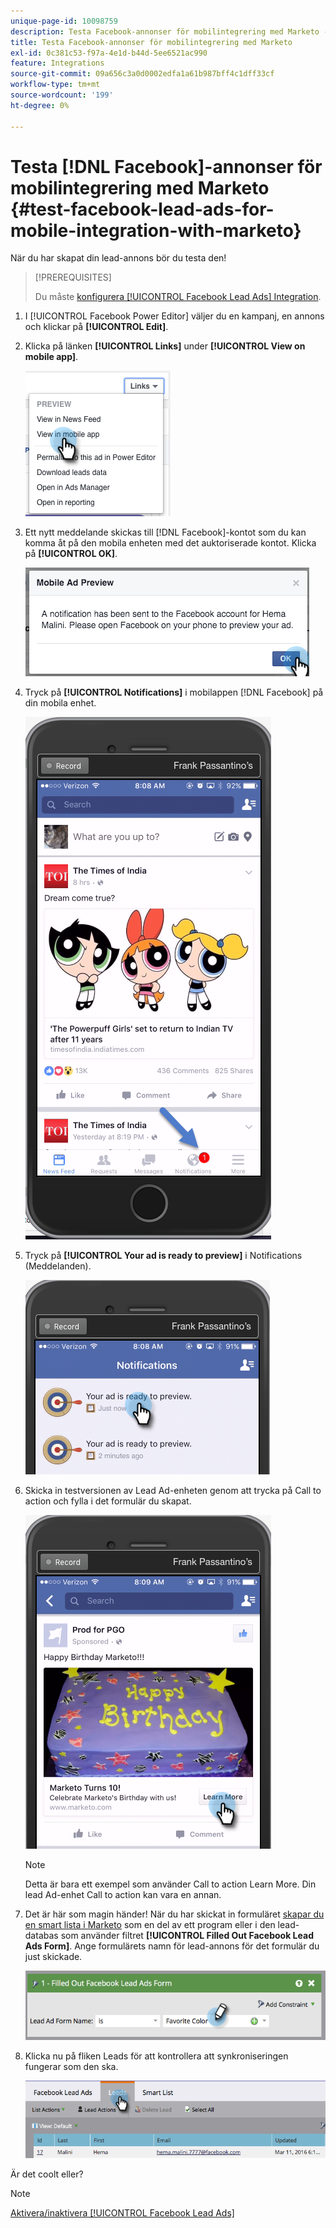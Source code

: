 ```yaml
---
unique-page-id: 10098759
description: Testa Facebook-annonser för mobilintegrering med Marketo - Marketo Docs - produktdokumentation
title: Testa Facebook-annonser för mobilintegrering med Marketo
exl-id: 0c381c53-f97a-4e1d-b44d-5ee6521ac990
feature: Integrations
source-git-commit: 09a656c3a0d0002edfa1a61b987bff4c1dff33cf
workflow-type: tm+mt
source-wordcount: '199'
ht-degree: 0%

---
```


# Testa [!DNL Facebook]-annonser för mobilintegrering med Marketo {#test-facebook-lead-ads-for-mobile-integration-with-marketo}

När du har skapat din lead-annons bör du testa den!

>[!PREREQUISITES]
>
>Du måste [konfigurera [!UICONTROL Facebook Lead Ads] Integration](/help/marketo/product-docs/demand-generation/facebook/set-up-facebook-lead-ads.md).

1. I [!UICONTROL Facebook Power Editor] väljer du en kampanj, en annons och klickar på **[!UICONTROL Edit]**.

1. Klicka på länken **[!UICONTROL Links]** under **[!UICONTROL View on mobile app]**.

   ![](assets/image2016-5-13-15-3a2-3a38.png)

1. Ett nytt meddelande skickas till [!DNL Facebook]-kontot som du kan komma åt på den mobila enheten med det auktoriserade kontot. Klicka på **[!UICONTROL OK]**.

   ![](assets/image2016-3-11-8-3a35-3a7.png)

1. Tryck på **[!UICONTROL Notifications]** i mobilappen [!DNL Facebook] på din mobila enhet.

   ![](assets/image2016-3-11-8-3a38-3a35.png)

1. Tryck på **[!UICONTROL Your ad is ready to preview]** i Notifications (Meddelanden).

   ![](assets/image2016-3-11-8-3a41-3a59.png)

1. Skicka in testversionen av Lead Ad-enheten genom att trycka på Call to action och fylla i det formulär du skapat.

   ![](assets/image2016-3-11-8-3a52-3a20.png)

   >[!NOTE]
   >
   >Detta är bara ett exempel som använder Call to action Learn More. Din lead Ad-enhet Call to action kan vara en annan.

1. Det är här som magin händer! När du har skickat in formuläret [skapar du en smart lista i Marketo](/help/marketo/product-docs/core-marketo-concepts/smart-lists-and-static-lists/creating-a-smart-list/create-a-smart-list.md) som en del av ett program eller i den lead-databas som använder filtret **[!UICONTROL Filled Out Facebook Lead Ads Form]**. Ange formulärets namn för lead-annons för det formulär du just skickade.

   ![](assets/image2016-3-11-8-3a59-3a34.png)

1. Klicka nu på fliken Leads för att kontrollera att synkroniseringen fungerar som den ska.

   ![](assets/image2016-3-11-15-3a27-3a54.png)

Är det coolt eller?

>[!NOTE]
>
>[Aktivera/inaktivera [!UICONTROL Facebook Lead Ads]](/help/marketo/product-docs/demand-generation/facebook/set-up-facebook-lead-ads.md)
